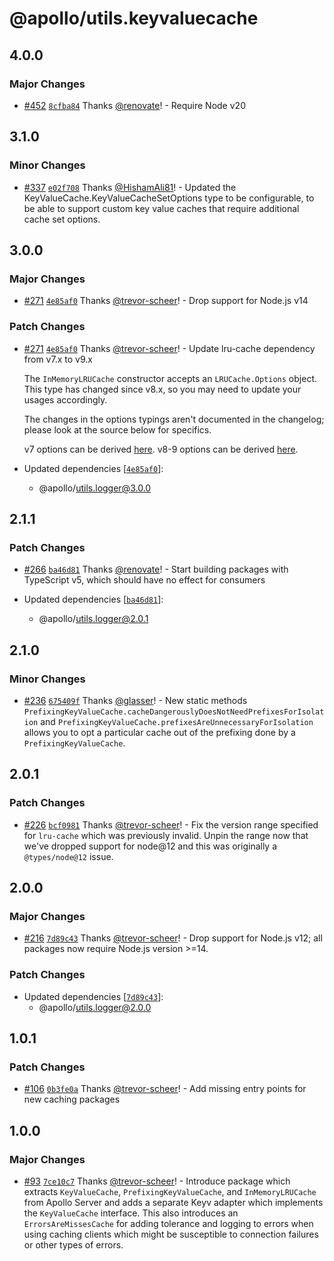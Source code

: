 # @apollo/utils.keyvaluecache

## 4.0.0

### Major Changes

- [#452](https://github.com/apollographql/apollo-utils/pull/452) [`8cfba84`](https://github.com/apollographql/apollo-utils/commit/8cfba8403011ff2a4161cfe48cbec8aa0bc0eeb7) Thanks [@renovate](https://github.com/apps/renovate)! - Require Node v20

## 3.1.0

### Minor Changes

- [#337](https://github.com/apollographql/apollo-utils/pull/337) [`e02f708`](https://github.com/apollographql/apollo-utils/commit/e02f708579651a828b75d7148b1513fc45f0ad77) Thanks [@HishamAli81](https://github.com/HishamAli81)! - Updated the KeyValueCache.KeyValueCacheSetOptions type to be configurable, to be able to support custom key value caches that require additional cache set options.

## 3.0.0

### Major Changes

- [#271](https://github.com/apollographql/apollo-utils/pull/271) [`4e85af0`](https://github.com/apollographql/apollo-utils/commit/4e85af042dda5d0c97048ef14861417d1d2488bd) Thanks [@trevor-scheer](https://github.com/trevor-scheer)! - Drop support for Node.js v14

### Patch Changes

- [#271](https://github.com/apollographql/apollo-utils/pull/271) [`4e85af0`](https://github.com/apollographql/apollo-utils/commit/4e85af042dda5d0c97048ef14861417d1d2488bd) Thanks [@trevor-scheer](https://github.com/trevor-scheer)! - Update lru-cache dependency from v7.x to v9.x

  The `InMemoryLRUCache` constructor accepts an `LRUCache.Options` object. This type has changed since v8.x, so you may need to update your usages accordingly.

  The changes in the options typings aren't documented in the changelog; please look at the source below for specifics.

  v7 options can be derived [here](https://github.com/isaacs/node-lru-cache/blob/7a6f529e2e7c1bc3c81f3ee996267ef2006de492/index.d.ts#L615).
  v8-9 options can be derived [here](https://github.com/isaacs/node-lru-cache/blob/88bb31c82d418488a18f1663a2a6383853b632a1/src/index.ts#L763).

- Updated dependencies [[`4e85af0`](https://github.com/apollographql/apollo-utils/commit/4e85af042dda5d0c97048ef14861417d1d2488bd)]:
  - @apollo/utils.logger@3.0.0

## 2.1.1

### Patch Changes

- [#266](https://github.com/apollographql/apollo-utils/pull/266) [`ba46d81`](https://github.com/apollographql/apollo-utils/commit/ba46d817a97a6bad9b0ec6ff0720f01edc806091) Thanks [@renovate](https://github.com/apps/renovate)! - Start building packages with TypeScript v5, which should have no effect for consumers

- Updated dependencies [[`ba46d81`](https://github.com/apollographql/apollo-utils/commit/ba46d817a97a6bad9b0ec6ff0720f01edc806091)]:
  - @apollo/utils.logger@2.0.1

## 2.1.0

### Minor Changes

- [#236](https://github.com/apollographql/apollo-utils/pull/236) [`675409f`](https://github.com/apollographql/apollo-utils/commit/675409f5f1be6468940b786d6e772241768ccabc) Thanks [@glasser](https://github.com/glasser)! - New static methods `PrefixingKeyValueCache.cacheDangerouslyDoesNotNeedPrefixesForIsolation` and `PrefixingKeyValueCache.prefixesAreUnnecessaryForIsolation` allows you to opt a particular cache out of the prefixing done by a `PrefixingKeyValueCache`.

## 2.0.1

### Patch Changes

- [#226](https://github.com/apollographql/apollo-utils/pull/226) [`bcf0981`](https://github.com/apollographql/apollo-utils/commit/bcf098168069df513fc3153c7c3abcc51f5a67e4) Thanks [@trevor-scheer](https://github.com/trevor-scheer)! - Fix the version range specified for `lru-cache` which was previously invalid. Unpin the range now that we've dropped support for node@12
  and this was originally a `@types/node@12` issue.

## 2.0.0

### Major Changes

- [#216](https://github.com/apollographql/apollo-utils/pull/216) [`7d89c43`](https://github.com/apollographql/apollo-utils/commit/7d89c433039cd597998e99124f04866ac2a2c3d5) Thanks [@trevor-scheer](https://github.com/trevor-scheer)! - Drop support for Node.js v12; all packages now require Node.js version >=14.

### Patch Changes

- Updated dependencies [[`7d89c43`](https://github.com/apollographql/apollo-utils/commit/7d89c433039cd597998e99124f04866ac2a2c3d5)]:
  - @apollo/utils.logger@2.0.0

## 1.0.1

### Patch Changes

- [#106](https://github.com/apollographql/apollo-utils/pull/106) [`0b3fe0a`](https://github.com/apollographql/apollo-utils/commit/0b3fe0ac4d11bb5a2ac42f7c099b200a296756f1) Thanks [@trevor-scheer](https://github.com/trevor-scheer)! - Add missing entry points for new caching packages

## 1.0.0

### Major Changes

- [#93](https://github.com/apollographql/apollo-utils/pull/93) [`7ce10c7`](https://github.com/apollographql/apollo-utils/commit/7ce10c7bdf8dce0f7ee59e37ae9c973139b6de13) Thanks [@trevor-scheer](https://github.com/trevor-scheer)! - Introduce package which extracts `KeyValueCache`, `PrefixingKeyValueCache`, and `InMemoryLRUCache` from Apollo Server and adds a separate Keyv adapter which implements the `KeyValueCache` interface. This also introduces an `ErrorsAreMissesCache` for adding tolerance and logging to errors when using caching clients which might be susceptible to connection failures or other types of errors.
